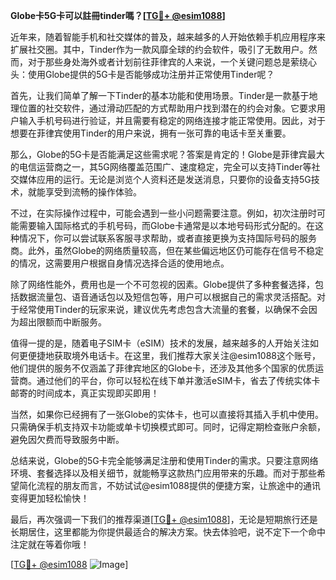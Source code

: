 **Globe卡5G卡可以註冊tinder嗎？[[TG💪+ @esim1088](https://t.me/s/esim1088)]**

近年来，随着智能手机和社交媒体的普及，越来越多的人开始依赖手机应用程序来扩展社交圈。其中，Tinder作为一款风靡全球的约会软件，吸引了无数用户。然而，对于那些身处海外或者计划前往菲律宾的人来说，一个关键问题总是萦绕心头：使用Globe提供的5G卡是否能够成功注册并正常使用Tinder呢？

首先，让我们简单了解一下Tinder的基本功能和使用场景。Tinder是一款基于地理位置的社交软件，通过滑动匹配的方式帮助用户找到潜在的约会对象。它要求用户输入手机号码进行验证，并且需要有稳定的网络连接才能正常使用。因此，对于想要在菲律宾使用Tinder的用户来说，拥有一张可靠的电话卡至关重要。

那么，Globe的5G卡是否能满足这些需求呢？答案是肯定的！Globe是菲律宾最大的电信运营商之一，其5G网络覆盖范围广、速度稳定，完全可以支持Tinder等社交媒体应用的运行。无论是浏览个人资料还是发送消息，只要你的设备支持5G技术，就能享受到流畅的操作体验。

不过，在实际操作过程中，可能会遇到一些小问题需要注意。例如，初次注册时可能需要输入国际格式的手机号码，而Globe卡通常是以本地号码形式分配的。在这种情况下，你可以尝试联系客服寻求帮助，或者直接更换为支持国际号码的服务商。此外，虽然Globe的网络质量较高，但在某些偏远地区仍可能存在信号不稳定的情况，这需要用户根据自身情况选择合适的使用地点。

除了网络性能外，费用也是一个不可忽视的因素。Globe提供了多种套餐选择，包括数据流量包、语音通话包以及短信包等，用户可以根据自己的需求灵活搭配。对于经常使用Tinder的玩家来说，建议优先考虑包含大流量的套餐，以确保不会因为超出限额而中断服务。

值得一提的是，随着电子SIM卡（eSIM）技术的发展，越来越多的人开始关注如何更便捷地获取境外电话卡。在这里，我们推荐大家关注@esim1088这个账号，他们提供的服务不仅涵盖了菲律宾地区的Globe卡，还涉及其他多个国家的优质运营商。通过他们的平台，你可以轻松在线下单并激活eSIM卡，省去了传统实体卡邮寄的时间成本，真正实现即买即用！

当然，如果你已经拥有了一张Globe的实体卡，也可以直接将其插入手机中使用。只需确保手机支持双卡功能或单卡切换模式即可。同时，记得定期检查账户余额，避免因欠费而导致服务中断。

总结来说，Globe的5G卡完全能够满足注册和使用Tinder的需求。只要注意网络环境、套餐选择以及相关细节，就能畅享这款热门应用带来的乐趣。而对于那些希望简化流程的朋友而言，不妨试试@esim1088提供的便捷方案，让旅途中的通讯变得更加轻松愉快！

最后，再次强调一下我们的推荐渠道[[TG💪+ @esim1088](https://t.me/s/esim1088)]，无论是短期旅行还是长期居住，这里都能为你提供最适合的解决方案。快去体验吧，说不定下一个命中注定就在等着你哦！

[[TG💪+ @esim1088](https://t.me/s/esim1088) ![Image](https://i.postimg.cc/4NQfJmqS/Snipaste-2025-05-13-00-14-12.png)]
